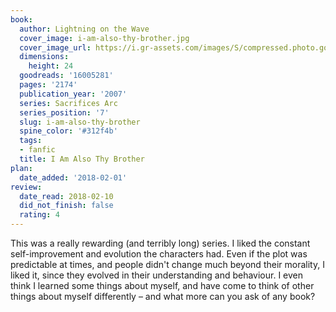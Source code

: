 ```yaml
---
book:
  author: Lightning on the Wave
  cover_image: i-am-also-thy-brother.jpg
  cover_image_url: https://i.gr-assets.com/images/S/compressed.photo.goodreads.com/books/1579183914l/16005281._SX98_.jpg
  dimensions:
    height: 24
  goodreads: '16005281'
  pages: '2174'
  publication_year: '2007'
  series: Sacrifices Arc
  series_position: '7'
  slug: i-am-also-thy-brother
  spine_color: '#312f4b'
  tags:
  - fanfic
  title: I Am Also Thy Brother
plan:
  date_added: '2018-02-01'
review:
  date_read: 2018-02-10
  did_not_finish: false
  rating: 4
---
```


This was a really rewarding (and terribly long) series. I liked the constant self-improvement and evolution the characters had. Even if the plot was predictable at times, and people didn't change much beyond their morality, I liked it, since they evolved in their understanding and behaviour. I even think I learned some things about myself, and have come to think of other things about myself differently – and what more can you ask of any book?
